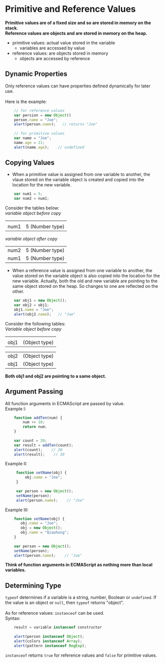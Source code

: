 # Primitive and Reference Values
**Primitive values are of a fixed size and so are stored in memory on the stack.**<br />
**Reference values are objects and are stored in memory on the heap.**<br />
* primitive values: actual value stored in the variable
  * variables are accessed by value
* reference values: are objects stored in memory
  * objects are accessed by reference
  
## Dynamic Properties
Only reference values can have properties defined dynamically for later use. <br />
<br />
Here is the example:

```javascript
    // for reference values
    var persion = new Object()
    person.name = "Joe";
    alert(person.name);   // returns "Joe"
    
    // for primitive values
    var name = "Joe";
    name.age = 21;
    alert(name.age);    // undefined
```

## Copying Values
* When a primitive value is assigned from one variable to another, the vlaue stored on the variable object is created and copied into the location for the new variable.

```javascript
    var num1 = 5;
    var num2 = num1;
```

Consider the tables below: <br />
*variable object before copy*

|||
|---|---|
|||
|num1|5 (Number type)|

*variable object after copy*

|||
|---|---|
|num2|5 (Number type)|
|num1|5 (Number type)|

* When a reference value is assigned from one variable to another, the value stored on the variable object is also copied into the location for the new variable. Actually, both the old and new variable are pointing to the same object stored on the heap. So changes to one are reflected on the other.

```javascript
    var obj1 = new Object();
    var obj2 = obj1;
    obj1.name = "Joe";
    alert(obj2.name);   // "Joe"
```

Consider the following tables: <br />
*Variable object before copy*

|||
|---|---|
|||
|obj1|(Object type)|

|||
|---|---|
|obj2|(Object type)|
|obj1|(Object type)|

**Both obj1 and obj2 are pointing to a same object.**

## Argument Passing
All function arguments in ECMAScript are passed by value. <br />
Example I:

```javascript
    function addTen(num) {
        num += 10;
        return num;
    }
    
    var count = 20;
    var result = addTen(count);
    alert(count);    // 20
    alert(result);    // 30
```

Example II:

```javascript
     function setName(obj) {
         obj.name = "Joe";    
     }
     
     var person = new Object();
     setName(person);
     alert(person.name);    // "Joe"
```

Example III:

```javascript
    function setName(obj) {
       obj.name = "Joe";
       obj = new Object();
       obj.name = "Qiaohong";
    }
    
    var person = new Object();
    setName(person);
    alert(person.name);    // "Joe"
```

**Think of function arguments in ECMAScript as nothing more than local variables.**

## Determining Type
`typeof` determines if a variable is a string, number, Boolean or `undefined`. 
If the value is an object or `null`, then `typeof` returns "object". <br />
<br />
As for reference values: `instanceof` can be used. <br />
Syntax:

```javascript
    result = variable instanceof constructor
    
    alert(person instanceof Object);
    alert(colors instanceof Array);
    alert(pattern instanceof RegExp);
```

`instanceof` returns `true` for reference values and `false` for primitive values.
